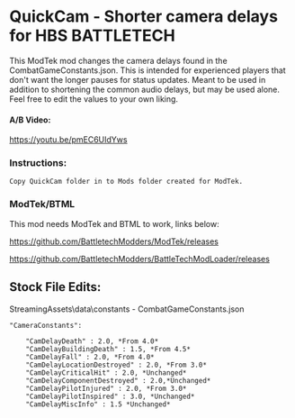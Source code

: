 # QuickCam - Shorter camera delays for HBS BATTLETECH
This ModTek mod changes the camera delays found in the CombatGameConstants.json.  This is intended for experienced players that don't want the longer pauses for status updates.  Meant to be used in addition to shortening the common audio delays, but may be used alone. Feel free to edit the values to your own liking.

#### A/B Video:
https://youtu.be/pmEC6UIdYws

### Instructions:

    Copy QuickCam folder in to Mods folder created for ModTek.
    
### ModTek/BTML
This mod needs ModTek and BTML to work, links below:

https://github.com/BattletechModders/ModTek/releases

https://github.com/BattletechModders/BattleTechModLoader/releases

## Stock File Edits:
StreamingAssets\data\constants -
CombatGameConstants.json

    "CameraConstants":
    
        "CamDelayDeath" : 2.0, *From 4.0*
        "CamDelayBuildingDeath" : 1.5, *From 4.5*
        "CamDelayFall" : 2.0, *From 4.0*
        "CamDelayLocationDestroyed" : 2.0, *From 3.0*
        "CamDelayCriticalHit" : 2.0, *Unchanged*
        "CamDelayComponentDestroyed" : 2.0,*Unchanged*
        "CamDelayPilotInjured" : 2.0, *From 3.0*
        "CamDelayPilotInspired" : 3.0, *Unchanged*
        "CamDelayMiscInfo" : 1.5 *Unchanged*
